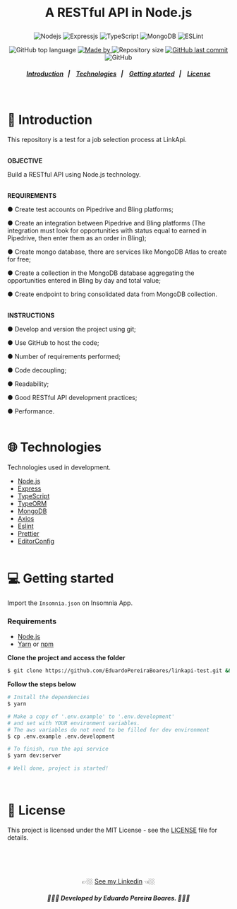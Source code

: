 <br><h1 align="center">
A RESTful API in Node.js

</h1>

<p align="center">
  <img alt="Nodejs" src="https://img.shields.io/badge/node.js-%2343853D.svg?style=for-the-badge&logo=node.js&logoColor=white"/>

  <img alt="Expressjs" src="https://img.shields.io/badge/express.js-%23404d59.svg?style=for-the-badge&logo=express&logoColor=%2361DAFB"/>

  <img alt="TypeScript" src="https://img.shields.io/badge/typescript%20-%23007ACC.svg?&style=for-the-badge&logo=typescript&logoColor=white"/>

   <img alt="MongoDB" src="https://img.shields.io/badge/MongoDB-%234ea94b.svg?style=for-the-badge&logo=mongodb&logoColor=white"/>

  <img alt="ESLint" src="https://img.shields.io/badge/ESLint-4B3263?style=for-the-badge&logo=eslint&logoColor=white" />
</p>

<p align="center">
  <img alt="GitHub top language" src="https://img.shields.io/github/languages/top/EduardoPereiraBoares/linkapi-test?color=7e3ace">

  <a href="https://www.linkedin.com/in/EduardoPereiraBoares/" target="_blank" rel="noopener noreferrer">
    <img alt="Made by" src="https://img.shields.io/badge/made%20by-Eduardo%20Pereira%20Boares-%23?color=7e3ace">
  </a>

  <img alt="Repository size" src="https://img.shields.io/github/repo-size/EduardoPereiraBoares/linkapi-test?color=7e3ace">

  <a href="https://github.com/EduardoPereiraBoares/linkapi-test/commits/master">
    <img alt="GitHub last commit" src="https://img.shields.io/github/last-commit/EduardoPereiraBoares/linkapi-test?color=7e3ace">
  </a>

   <img alt="GitHub" src="https://img.shields.io/github/license/EduardoPereiraBoares/linkapi-test?color=7e3ace">
</p>

<h5 align="center">
  <a href="#-introduction">Introduction</a>&nbsp;&nbsp;&nbsp;|&nbsp;&nbsp;&nbsp;
  <a href="#-technologies">Technologies</a>&nbsp;&nbsp;&nbsp;|&nbsp;&nbsp;&nbsp;
  <a href="#-getting-started">Getting started</a>&nbsp;&nbsp;&nbsp;|&nbsp;&nbsp;&nbsp;
  <a href="#-license">License</a>
</h5><br>

# 📖 Introduction<br>

This repository is a test for a job selection process at LinkApi.<br><br>

**OBJECTIVE**

Build a RESTful API using Node.js technology.
<br><br>

**REQUIREMENTS**

● Create test accounts on Pipedrive and Bling platforms;

● Create an integration between Pipedrive and Bling platforms (The integration must look for opportunities with status equal to earned in Pipedrive, then enter them as an order in Bling);

● Create mongo database, there are services like MongoDB Atlas to create for free;

● Create a collection in the MongoDB database aggregating the opportunities entered in Bling by day and total value;

● Create endpoint to bring consolidated data from MongoDB collection.
<br><br>

**INSTRUCTIONS**

● Develop and version the project using git;

● Use GitHub to host the code;

● Number of requirements performed;

● Code decoupling;

● Readability;

● Good RESTful API development practices;

● Performance.
<br><br>

# 🌐 Technologies<br>

Technologies used in development.

-   [Node.js](https://nodejs.org/en/)
-   [Express](https://expressjs.com/pt-br/)
-   [TypeScript](https://www.typescriptlang.org/)
-   [TypeORM](https://typeorm.io/#/)
-   [MongoDB](https://www.mongodb.com/pt-br)
-   [Axios](https://github.com/axios/axios)
-   [Eslint](https://eslint.org/)
-   [Prettier](https://prettier.io/)
-   [EditorConfig](https://editorconfig.org/)<br><br>

# 💻 Getting started<br>

Import the `Insomnia.json` on Insomnia App.

### Requirements

-   [Node.js](https://nodejs.org/en/)
-   [Yarn](https://classic.yarnpkg.com/) or [npm](https://www.npmjs.com/)

**Clone the project and access the folder**

```bash
$ git clone https://github.com/EduardoPereiraBoares/linkapi-test.git && cd linkapi-test
```

**Follow the steps below**

```bash
# Install the dependencies
$ yarn

# Make a copy of '.env.example' to '.env.development'
# and set with YOUR environment variables.
# The aws variables do not need to be filled for dev environment
$ cp .env.example .env.development

# To finish, run the api service
$ yarn dev:server

# Well done, project is started!
```

<br>

# 📝 License

This project is licensed under the MIT License - see the [LICENSE](LICENSE) file for details.<br><br><br><br><br>

<div align="center">
👉🏼 <a href="https://www.linkedin.com/in/eduardo-pereira-boares/">See my Linkedin</a> 👈🏼
<h5 align="center"> 👨🏻‍💻 Developed by Eduardo Pereira Boares. 👨🏻‍💻</h5>
<div>

